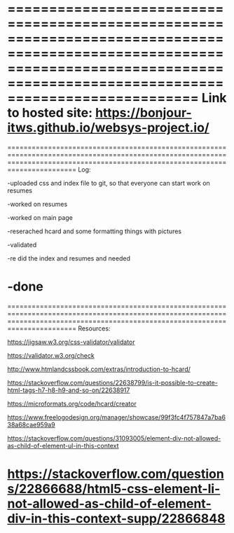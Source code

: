 ===================================================================================================================================================================================
Link to hosted site: https://bonjour-itws.github.io/websys-project.io/
===================================================================================================================================================================================

===================================================================================================================================================================================
Log:

-uploaded css and index file to git, so that everyone can start work on resumes

-worked on resumes

-worked on main page

-reserached hcard and some formatting things with pictures

-validated

-re did the index and resumes and needed

-done
===================================================================================================================================================================================


===================================================================================================================================================================================
Resources:

https://jigsaw.w3.org/css-validator/validator

https://validator.w3.org/check

http://www.htmlandcssbook.com/extras/introduction-to-hcard/

https://stackoverflow.com/questions/22638799/is-it-possible-to-create-html-tags-h7-h8-h9-and-so-on/22638917

https://microformats.org/code/hcard/creator

https://www.freelogodesign.org/manager/showcase/99f3fc4f757847a7ba638a68cae959a9

https://stackoverflow.com/questions/31093005/element-div-not-allowed-as-child-of-element-ul-in-this-context

https://stackoverflow.com/questions/22866688/html5-css-element-li-not-allowed-as-child-of-element-div-in-this-context-supp/22866848
===================================================================================================================================================================================

